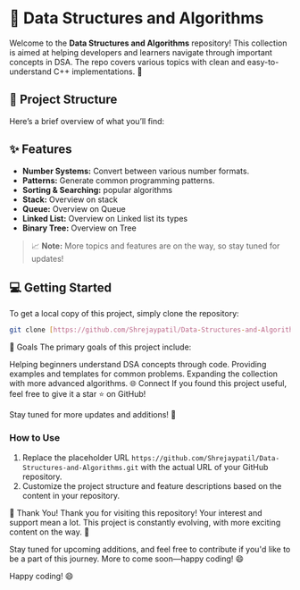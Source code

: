# 🚀 Data Structures and Algorithms

Welcome to the **Data Structures and Algorithms** repository! This collection is aimed at helping developers and learners navigate through important concepts in DSA. The repo covers various topics with clean and easy-to-understand C++ implementations. 🌟

## 📂 Project Structure

Here’s a brief overview of what you’ll find:


## ✨ Features

- **Number Systems:** Convert between various number formats.
- **Patterns:** Generate common programming patterns.
- **Sorting & Searching:** popular algorithms
- **Stack:** Overview on stack 
- **Queue:** Overview on Queue
- **Linked List:** Overview on Linked list its types
- **Binary Tree:** Overview on Tree

> 📈 **Note:** More topics and features are on the way, so stay tuned for updates!

## 💻 Getting Started

To get a local copy of this project, simply clone the repository:

```bash
git clone [https://github.com/Shrejaypatil/Data-Structures-and-Algorithms.git]
```

🎯 Goals
The primary goals of this project include:

Helping beginners understand DSA concepts through code.
Providing examples and templates for common problems.
Expanding the collection with more advanced algorithms.
🌐 Connect
If you found this project useful, feel free to give it a star ⭐ on GitHub!

Stay tuned for more updates and additions! 🚀

### How to Use
1. Replace the placeholder URL `https://github.com/Shrejaypatil/Data-Structures-and-Algorithms.git` with the actual URL of your GitHub repository.
2. Customize the project structure and feature descriptions based on the content in your repository.

🙏 Thank You!
Thank you for visiting this repository! Your interest and support mean a lot. This project is constantly evolving, with more exciting content on the way. 🚀

Stay tuned for upcoming additions, and feel free to contribute if you'd like to be a part of this journey. More to come soon—happy coding! 😄

Happy coding! 😄
